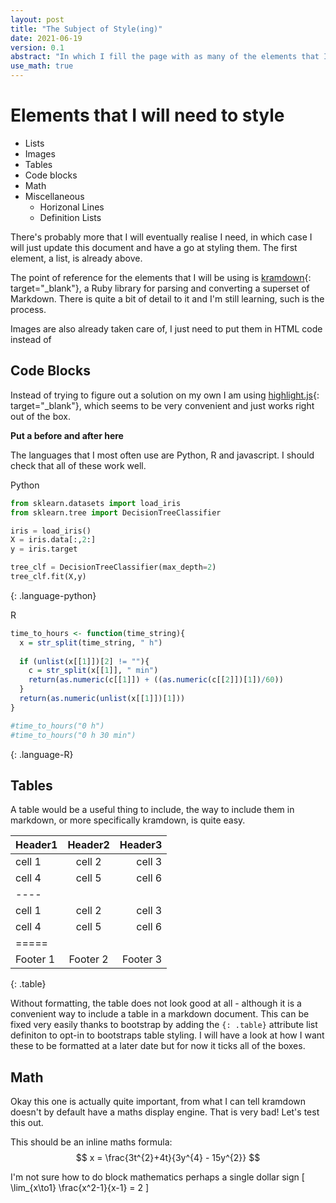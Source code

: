 ```yaml
---
layout: post
title: "The Subject of Style(ing)"
date: 2021-06-19
version: 0.1
abstract: "In which I fill the page with as many of the elements that I will need to style to make all of my blog posts look good."
use_math: true
---
```


# Elements that I will need to style

- Lists
- Images
- Tables
- Code blocks
- Math
- Miscellaneous
	- Horizonal Lines
	- Definition Lists

There's probably more that I will eventually realise I need, in which case I will just update this document and have a go at styling them. The first element, a list, is already above.

The point of reference for the elements that I will be using is [kramdown](https://kramdown.gettalong.org/index.html){: target="_blank"}, a Ruby library for parsing and converting a superset of Markdown. There is quite a bit of detail to it and I'm still learning, such is the process.

Images are also already taken care of, I just need to put them in HTML code instead of

## Code Blocks

Instead of trying to figure out a solution on my own I am using [highlight.js](https://highlightjs.org/){: target="_blank"}, which seems to be very convenient and just works right out of the box. 

**Put a before and after here**

The languages that I most often use are Python, R and javascript. I should check that all of these work well.

Python

~~~ python
from sklearn.datasets import load_iris
from sklearn.tree import DecisionTreeClassifier

iris = load_iris()
X = iris.data[:,2:]
y = iris.target

tree_clf = DecisionTreeClassifier(max_depth=2)
tree_clf.fit(X,y)
~~~
{: .language-python}

R

~~~ R
time_to_hours <- function(time_string){
  x = str_split(time_string, " h")
  
  if (unlist(x[[1]])[2] != ""){
    c = str_split(x[[1]], " min")
    return(as.numeric(c[[1]]) + ((as.numeric(c[[2]])[1])/60))
  }
  return(as.numeric(unlist(x[[1]])[1]))
}

#time_to_hours("0 h")
#time_to_hours("0 h 30 min")
~~~
{: .language-R}

## Tables

A table would be a useful thing to include, the way to include them in markdown, or more specifically kramdown, is quite easy.

| Header1 | Header2 | Header3 |
|:--------|:-------:|--------:|
| cell 1   | cell 2   | cell 3   |
| cell 4   | cell 5   | cell 6   |
|----
| cell 1   | cell 2   | cell 3   |
| cell 4   | cell 5   | cell 6   |
|=====
| Footer 1   | Footer 2   | Footer 3
{: .table}

Without formatting, the table does not look good at all - although it is a convenient way to include a table in a markdown document. This can be fixed very easily thanks to bootstrap by adding the `{: .table}` attribute list definiton to opt-in to bootstraps table styling. I will have a look at how I want these to be formatted at a later date but for now it ticks all of the boxes.


## Math

Okay this one is actually quite important, from what I can tell kramdown doesn't by default have a maths display engine. That is very bad! Let's test this out.

This should be an inline maths formula:  $$ x = \frac{3t^{2}+4t}{3y^{4} - 15y^{2}} $$

I'm not sure how to do block mathematics perhaps a single dollar sign \[ \lim_{x\to1} \frac{x^2-1}{x-1} = 2 \] 